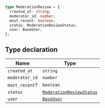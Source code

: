 ```ts
type ModerationReview = {
  created_at: string;
  moderator_id: number;
  most_recent: boolean;
  status: ModerationReviewStatus;
  user: BaseUser;
};
```

## Type declaration

| Name | Type |
| ------ | ------ |
| <a id="created_at"></a> `created_at` | `string` |
| <a id="moderator_id"></a> `moderator_id` | `number` |
| <a id="most_recent"></a> `most_recent`? | `boolean` |
| <a id="status"></a> `status` | [`ModerationReviewStatus`](ModerationReviewStatus.md) |
| <a id="user"></a> `user` | [`BaseUser`](../interfaces/BaseUser.md) |
